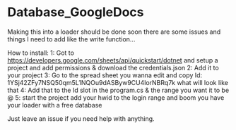 # Database_GoogleDocs

Making this into a loader should be done soon there are some issues and things I need to add like the write function...

How to install:
    1: Got to https://developers.google.com/sheets/api/quickstart/dotnet and setup a project and add permissions & 
    download the credentials.json
    2: Add it to your project
    3: Go to the spread sheet you wanna edit and copy Id: 1YSj42ZFy7NSQ50qm5L1NQOu9dASByw9CU4lorNBRq7k what will look like that
    4: Add that to the Id slot in the program.cs & the range you want it to be @
    5: start the project add your hwid to the login range and boom you have your loader with a free database

Just leave an issue if you need help with anything.
